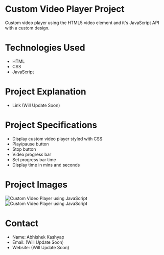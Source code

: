 # Custom Video Player Project
Custom video player using the HTML5 video element and it's JavaScript API with a custom design.

# Technologies Used
- HTML
- CSS
- JavaScript

# Project Explanation
- Link (Will Update Soon)

# Project Specifications
- Display custom video player styled with CSS
- Play/pause button
- Stop button
- Video progress bar
- Set progress bar time
- Display time in mins and seconds

# Project Images
<img src="https://1.bp.blogspot.com/--bUAcmlf9kY/YKiomj0dlxI/AAAAAAAAEKk/1EGa76MRp102vpynUjDqW-Xu6zp-Vpm6ACLcBGAsYHQ/s16000/Custom%2BVideo%2BPlayer%2BImage%2B2.png" alt="Custom Video Player using JavaScript">

<img src="https://1.bp.blogspot.com/-2PSDb8xhHiE/YKiomtoUOtI/AAAAAAAAEKg/-ef8RCHgYDQEQxKo1zyfq3CNWz57ZsQJwCLcBGAsYHQ/s16000/Custom%2BVideo%2BPlayer%2BImage%2B1.png" alt="Custom Video Player using JavaScript">

# Contact
- Name: Abhishek Kashyap
- Email: (Will Update Soon)
- Website: (Will Update Soon)



